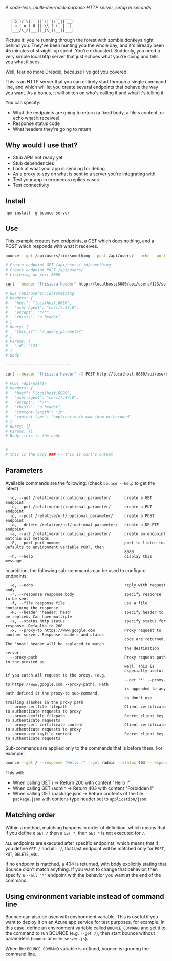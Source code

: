 _A code-less, multi-dev-hack-purpose HTTP server, setup in seconds_

```
   ___  _  _ _  _  _  __  ___ 
  | o )/ \| | || \| |/ _|| __|
  | o ( o ) U || \\ ( (_ | _| 
  |___/\_/|___||_|\_|\__||___|

```

Picture it: you're running through the forest with zombie
donkeys right behind you. They've been hunting you the whole
day, and it's already been 45 minutes of straight-up
sprint. You're exhausted. Suddenly, you need a very simple
local http server that just echoes what you're doing and
tells you what it sees.

Well, fear no more Dresdel, because I've got you covered.

This is an HTTP server that you can entirely start through a single command line,
and which will let you create several endpoints that behave the way you want.
As a bonus, it will snitch on who's calling it and what it's telling
it.

You can specify:

- What the endpoints are going to return (a fixed body, a file's content, or echo what it receives)
- Response status code
- What headers they're going to return

## Why would I use that?

- Stub APIs not ready yet
- Stub dependencies
- Look at what your app is sending for debug
- As a proxy to spy on what is sent to a server you're integrating with
- Test your app in erroneous replies cases
- Test connectivity

## Install

```
npm install -g bounce-server
```

## Use

This example creates two endpoints, a GET which does nothing, and a POST which responds
with what it receives.

```sh
bounce --get /api/users/:id/something --post /api/users/ --echo --port 8080 &

# Create endpoint GET /api/users/:id/something
# Create endpoint POST /api/users/
# Listening on port 8080

curl --header "thisis:a header" http://localhost:8080/api/users/123/something?this_is=a_query_parameter

# GET /api/users/:id/something
# Headers: {
#   "host": "localhost:8080",
#   "user-agent": "curl/7.47.0",
#   "accept": "*/*",
#   "thisis": "a header"
# }
# Query: {
#   "this_is": "a_query_parameter"
# }
# Params: {
#   "id": "123"
# }
# Body:

------------------------------

curl --header "thisis:a header" -X POST http://localhost:8080/api/users/ --data "this is the body"

# POST /api/users/
# Headers: {
#   "host": "localhost:8080",
#   "user-agent": "curl/7.47.0",
#   "accept": "*/*",
#   "thisis": "a header",
#   "content-length": "16",
#   "content-type": "application/x-www-form-urlencoded"
# }
# Query: {}
# Params: {}
# Body: this is the body


# ------------------------------
# this is the body ### <- this is curl's output
```

## Parameters

Available commands are the following: (check `bounce --help` to get the latest)

```
  -g, --get /relative/url/:optional_parameter/      create a GET endpoint
  -u, --put /relative/url/:optional_parameter/      create a PUT endpoint
  -p, --post /relative/url/:optional_parameter/     create a POST endpoint
  -d, --delete /relative/url/:optional_parameter/   create a DELETE endpoint
  -a, --all /relative/url/:optional_parameter/      create an endpoint matchin all methods
  -P, --port port number                            port to listen to. Defaults to environment variable PORT, then
                                                    8080
  -h, --help                                        display this message
```

In addition, the following sub-commands can be used to configure endpoints:

```
  -e, --echo                                        reply with request body
  -r, --response response body                      specify response to be sent
  -f, --file response file                          use a file containing the response
  -H, --header 'header: head'                       specify header to be replied. Can have multiple
  -s, --status http status                          specify status for response. Defaults to 200
  -x, --proxy-to https://www.google.com             Proxy request to another server. Response headers and status
                                                    code are returned. The 'host' header will be replaced to match
                                                    the destination server.
  --proxy-path                                      Proxy request path to the proxied as 
                                                    well. This is
                                                    especially useful if you catch all request to the proxy. (e.g.
                                                    --get '*' --proxy-to https://www.google.com --proxy-path). Path
                                                    is appended to any path defined it the proxy-to sub-command,
                                                    so don't use trailing slashes in the proxy path
  --proxy-certfile filepath                         Client certificate to authenticate requests to proxy
  --proxy-keyfile filepath                          Secret client key to authenticate requests
  --proxy-cert certificate content                  Client certificate to authenticate requests to proxy
  --proxy-key keyfile content                       Secret client key to authenticate requests                                                    
```

Sub-commands are applied only to the commands that is before them. For example:

```sh
bounce --get / --response "Hello !" --get /admin --status 403 --response "Forbidden !" --get /package.json --file package.json --header "content-type: application/json"
```

This will:

- When calling GET / -> Return 200 with content "Hello !"
- When calling GET /admin -> Return 403 with content "Forbidden !"
- When calling GET /package.json -> Return contents of the file `package.json` with content-type header set to `application/json`.

## Matching order

Within a method, matching happens in order of definition, which means that if you define 
a `GET /` then a `GET *`, then `GET *` is not executed for `/`. 

`ALL` endpoints are executed after specific endpoints, which means that if you define `GET /`
and `ALL /`, that last endpoint will be matched only for `POST`, `PUT`, `DELETE`, etc.

If no endpoint is matched, a 404 is returned, with body explicitly stating that Bounce didn't
match anything. If you want to change that behavior, then specify a `--all '*'` endpoint with
the behavior you want at the end of the command.

## Using environment variable instead of command line

Bounce can also be used with environment variable. This is useful if you want to deploy
it on an Azure app service for test purposes, for example. In this case, define an environment
variable called `BOUNCE_COMMAND` and set it to the command to run BOUNCE (e.g. `--get /`), then 
start bounce without parameters (`bounce` or `node server.js`).

When the `BOUNCE_COMMAND` variable is defined, bounce is ignoring the command line.